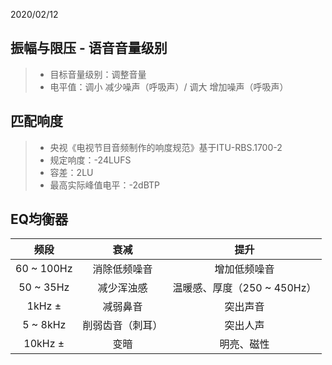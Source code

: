 2020/02/12

## 振幅与限压 - 语音音量级别

> - 目标音量级别：调整音量
> - 电平值：调小 减少噪声（呼吸声）/ 调大 增加噪声（呼吸声）

## 匹配响度
> - 央视《电视节目音频制作的响度规范》基于ITU-RBS.1700-2
> - 规定响度：-24LUFS
> - 容差：2LU
> - 最高实际峰值电平：-2dBTP

## EQ均衡器

|       频段        |       衰减       |      提升        |
| :--------------: | :--------------: | :-------------: |
|    60 ~ 100Hz    |    消除低频噪音    |    增加低频噪音   |
|    50 ~ 35Hz     |     减少浑浊感    | 温暖感、厚度（250 ~ 450Hz）|
|      1kHz ±      |      减弱鼻音     |     突出声音     |
|     5 ~ 8kHz     |   削弱齿音（刺耳） |     突出人声      |
|     10kHz ±      |       变暗       |     明亮、磁性    |

